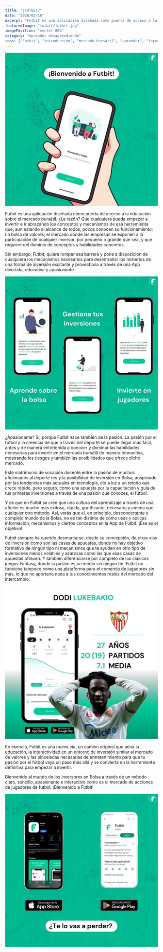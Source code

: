 ```yaml
---
title: "¿FUTBIT?"
date: "2026/02/16"
excerpt: "Futbit es una aplicación diseñada como puerta de acceso a la educación sobre el mercado bursátil. ¿La razón? Que cualquiera pueda empezar a invertir."
featuredImage: "futbit/futbit.jpg"
imagePosition: "center 80%"
category: "Aprender desaprendiendo"
tags: ["Futbit", "introducción", "mercado bursátil", "aprender", "formación"]
---
```


<img
className="h-full w-full rounded-lg object-cover object-center "
src="/images/futbit/futbit-2.jpg"
/>

Futbit es una aplicación diseñada como puerta de acceso a la educación sobre el mercado bursátil. ¿La razón? Que cualquiera pueda empezar a invertir e ir abrazando los conceptos y mecanismos de esa herramienta que, aun estando al alcance de todos, pocos conocen su funcionamiento: La bolsa de valores, el mercado donde las empresas se exponen a la participación de cualquier inversor, por pequeño o grande que sea, y que requiere del dominio de conceptos y habilidades concretos.

Sin embargo, Futbit, quiere romper esa barrera y pone a disposición de cualquiera los mecanismos necesarios para desentrañar los misterios de una forma de inversión excitante y provechosa a través de una App divertida, educativa y apasionante.

<img
className="h-full w-full rounded-lg object-cover object-center "
src="/images/futbit/futbit-1.jpg"
/>

¿Apasionante? Sí, porque Futbit nace también de la pasión. La pasión por el fútbol y la creencia de que a través del deporte se puede llegar más fácil, antes y de manera entretenida a conocer y dominar las habilidades necesarias para invertir en el mercado bursátil de manera interactiva, mostrando los riesgos y también las posibilidades que ofrece dicho mercado. 

Este matrimonio de vocación docente entre la pasión de muchos aficionados al deporte rey y la posibilidad de inversión en Bolsa, auspiciado por las tendencias más actuales en tecnología, dio a luz a un retoño que crece rápido, pero seguro, como una apuesta por la capacitación y guía de tus primeras inversiones a través de una pasión que conoces, el fútbol. 


Y es que en Futbit se cree que una cultura del aprendizaje a través de una afición es mucho más exitosa, rápida, gratificante, necesaria y amena que cualquier otro método. Así, verás que el, en principio, desconcertante y complejo mundo de la Bolsa, no es tan distinto de cómo usas y aplicas información, mecanismos y ciertos conceptos en la App de Futbit. ¡Ése es el objetivo!

Futbit siempre ha querido desmarcarse, desde su concepción, de otras vías de inversión como son las casas de apuestas, donde no hay objetivo formativo de ningún tipo ni mecanismos que te ayuden en otro tipo de inversiones menos volátiles y azarosas como las que esas casas de apuestas ofrecen. Y también diferenciarse por completo de los clásicos juegos Fantasy, donde la pasión es un medio sin ningún fin. Futbit no funciona tampoco como una plataforma para el comercio de jugadores sin más, lo que no aportaría nada a tus conocimientos reales del mercado del intercambio.

<img
className="h-full w-full rounded-lg object-cover object-center "
src="/images/futbit/futbit-4.jpg"
/>

En esencia, Futbit es una nueva vía, un camino original que aúna la educación, la interactividad en un entorno de inversión similar al mercado de valores y las pinceladas necesarias de entretenimiento para que tu pasión por el fútbol vaya un paso más allá y se convierta en la herramienta definitiva para empezar a invertir.

Bienvenido al mundo de los inversores en Bolsa a través de un método claro, sencillo, apasionante e interactivo como es el mercado de acciones de jugadores de futbol. ¡Bienvenido a Futbit! 

<img
className="h-full w-full rounded-lg object-cover object-center "
src="/images/futbit/futbit-3.jpg"
/>